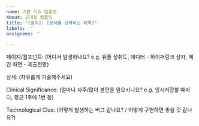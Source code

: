 ```yaml
---
name: 기본 이슈 템플릿
about: 공개용 템플릿
title: "[범위]: [문제를 요약하는 제목]"
labels: ''
assignees: ''

---
```


페이지/컴포넌트: (어디서 발생하나요? e.g. 유폴 성취도, 에디터 - 하이퍼링크 상자, 메인 화면 - 제출현황)

상세: (자유롭게 기술해주세요)

Clinical Significance: (얼마나 자주/많이 불편을 일으키나요? e.g. 임시저장할 때마다, 평균 1주에 1번 등)

Technological Clue: (어떻게 발생하는 버그 같나요? / 어떻게 구현하면 좋을 것 같나요?)
